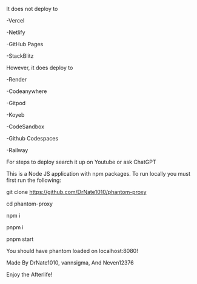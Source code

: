 It does not deploy to 

-Vercel

-Netlify

-GitHub Pages

-StackBlitz

However, it does deploy to

-Render

-Codeanywhere

-Gitpod

-Koyeb

-CodeSandbox

-Github Codespaces

-Railway

For steps to deploy search it up on Youtube or ask ChatGPT

This is a Node JS application with npm packages. To run locally you must first run the following:

git clone https://github.com/DrNate1010/phantom-proxy

cd phantom-proxy

npm i

pnpm i

pnpm start

You should have phantom loaded on localhost:8080!

Made By DrNate1010, vannsigma, And Neven12376

Enjoy the Afterlife!

